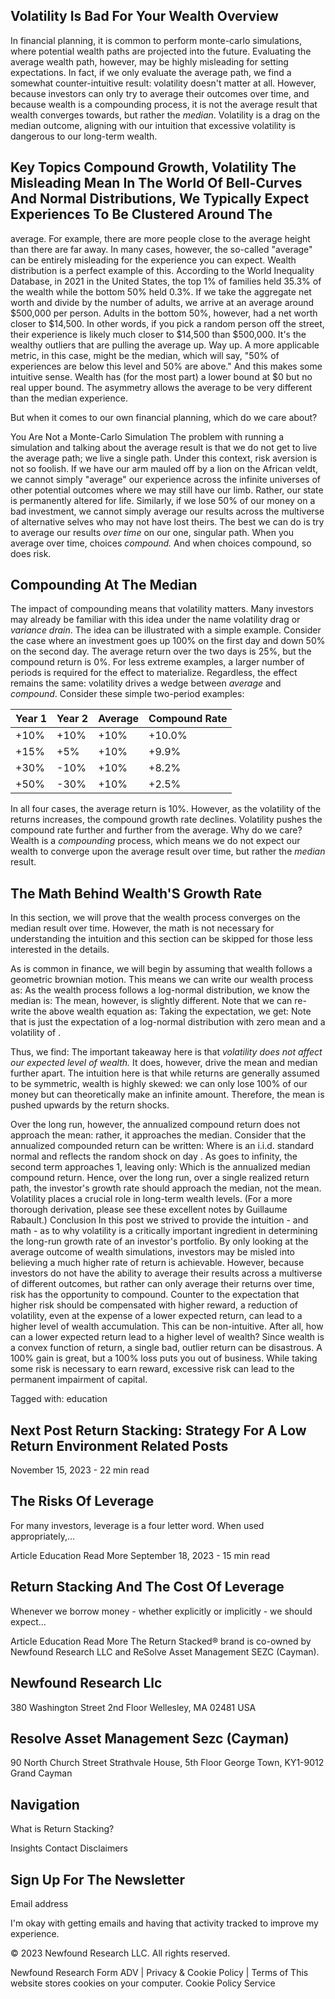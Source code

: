 
## Volatility Is Bad For Your Wealth Overview

In financial planning, it is common to perform monte-carlo simulations, where potential wealth paths are projected into the future. Evaluating the average wealth path, however, may be highly misleading for setting expectations. In fact, if we only evaluate the average path, we find a somewhat counter-intuitive result: volatility doesn't matter at all. However, because investors can only try to average their outcomes over time, and because wealth is a compounding process, it is not the average result that wealth converges towards, but rather the *median*. Volatility is a drag on the median outcome, aligning with our intuition that excessive volatility is dangerous to our long-term wealth.

## Key Topics Compound Growth, Volatility The Misleading Mean In The World Of Bell-Curves And Normal Distributions, We Typically Expect Experiences To Be Clustered Around The

average.  For example, there are more people close to the average height than there are far away.  In many cases, however, the so-called "average" can be entirely misleading for the experience you can expect. Wealth distribution is a perfect example of this.  According to the World Inequality Database, in 2021 in the United States, the top 1% of families held 35.3% of the wealth while the bottom 50% held 0.3%.  If we take the aggregate net worth and divide by the number of adults, we arrive at an average around $500,000 per person.  Adults in the bottom 50%, however, had a net worth closer to $14,500. In other words, if you pick a random person off the street, their experience is likely much closer to $14,500 than $500,000.  It's the wealthy outliers that are pulling the average up.  Way up.  A more applicable metric, in this case, might be the median, which will say, "50% of experiences are below this level and 50% are above." And this makes some intuitive sense.  Wealth has (for the most part) a lower bound at $0 but no real upper bound.  The asymmetry allows the average to be very different than the median experience.

But when it comes to our own financial planning, which do we care about?

You Are Not a Monte-Carlo Simulation The problem with running a simulation and talking about the average result is that we do not get to live the average path; we live a single path. Under this context, risk aversion is not so foolish.  If we have our arm mauled off by a lion on the African veldt, we cannot simply "average" our experience across the infinite universes of other potential outcomes where we may still have our limb. Rather, our state is permanently altered for life. Similarly, if we lose 50% of our money on a bad investment, we cannot simply average our results across the multiverse of alternative selves who may not have lost theirs.  The best we can do is try to average our results *over time* on our one, singular path. When you average over time, choices *compound.*  And when choices compound, so does risk.

## Compounding At The Median

The impact of compounding means that volatility matters.  Many investors may already be familiar with this idea under the name volatility drag or *variance drain*.  The idea can be illustrated with a simple example.  Consider the case where an investment goes up 100% on the first day and down 50% on the second day.  The average return over the two days is 25%, but the compound return is 0%. For less extreme examples, a larger number of periods is required for the effect to materialize.  Regardless, the effect remains the same: volatility drives a wedge between *average* and *compound*.  Consider these simple two-period examples:

| Year 1   | Year 2   | Average   | Compound Rate   |
|----------|----------|-----------|-----------------|
| +10%     | +10%     | +10%      | +10.0%          |
| +15%     | +5%      | +10%      | +9.9%           |
| +30%     | -10%     | +10%      | +8.2%           |
| +50%     | -30%     | +10%      | +2.5%           |

In all four cases, the average return is 10%.  However, as the volatility of the returns increases, the compound growth rate declines.  Volatility pushes the compound rate further and further from the average. Why do we care?  Wealth is a *compounding* process, which means we do not expect our wealth to converge upon the average result over time, but rather the *median* result.

## The Math Behind Wealth'S Growth Rate

In this section, we will prove that the wealth process converges on the median result over time.  However, the math is not necessary for understanding the intuition and this section can be skipped for those less interested in the details.

As is common in finance, we will begin by assuming that wealth follows a geometric brownian motion.  This means we can write our wealth process as: As the wealth process follows a log-normal distribution, we know the median is:
The mean, however, is slightly different.  Note that we can re-write the above wealth equation as: Taking the expectation, we get: Note that is just the expectation of a log-normal distribution with zero mean and a volatility of 
. 

Thus, we find: The important takeaway here is that *volatility does not affect our expected level of wealth.*  It does, however, drive the mean and median further apart. The intuition here is that while returns are generally assumed to be symmetric, wealth is highly skewed: we can only lose 100% of our money but can theoretically make an infinite amount.  Therefore, the mean is pushed upwards by the return shocks.

Over the long run, however, the annualized compound return does not approach the mean: rather, it approaches the median.  Consider that the annualized compounded return can be written: Where  is an i.i.d. standard normal and reflects the random shock on day .  As  goes to infinity, the second term approaches 1, leaving only:
Which is the annualized median compound return.  Hence, over the long run, over a single realized return path, the investor's growth rate should approach the median, not the mean.  Volatility places a crucial role in long-term wealth levels. (For a more thorough derivation, please see these excellent notes by Guillaume Rabault.)
Conclusion In this post we strived to provide the intuition - and math - as to why volatility is a critically important ingredient in determining the long-run growth rate of an investor's portfolio.  By only looking at the average outcome of wealth simulations, investors may be misled into believing a much higher rate of return is achievable.  However, because investors do not have the ability to average their results across a multiverse of different outcomes, but rather can only average their returns over time, risk has the opportunity to compound. Counter to the expectation that higher risk should be compensated with higher reward, a reduction of volatility, even at the expense of a lower expected return, can lead to a higher level of wealth accumulation. This can be non-intuitive. After all, how can a lower expected return lead to a higher level of wealth? Since wealth is a convex function of return, a single bad, outlier return can be disastrous. A 100% gain is great, but a 100% loss puts you out of business.  While taking some risk is necessary to earn reward, excessive risk can lead to the permanent impairment of capital.

Tagged with: 
education

## Next Post Return Stacking: Strategy For A Low Return Environment Related Posts

November 15, 2023 - 22 min read

## The Risks Of Leverage

For many investors, leverage is a four letter word. When used appropriately,...

Article Education Read More September 18, 2023 - 15 min read

## Return Stacking And The Cost Of Leverage

Whenever we borrow money - whether explicitly or implicitly - we should expect...

Article Education Read More The Return Stacked® brand is co-owned by Newfound Research LLC and ReSolve Asset Management SEZC
(Cayman).

## Newfound Research Llc

380 Washington Street 2nd Floor Wellesley, MA 02481 USA

## Resolve Asset Management Sezc (Cayman)

90 North Church Street Strathvale House, 5th Floor George Town, KY1-9012 Grand Cayman

## Navigation

What is Return Stacking?

Insights Contact Disclaimers

## Sign Up For The Newsletter

Email address

 I'm okay with getting emails and having that activity tracked to improve my experience.

© 2023 Newfound Research LLC. All rights reserved.

Newfound Research Form ADV | Privacy & Cookie Policy | Terms of This website stores cookies on your computer. Cookie Policy Service
